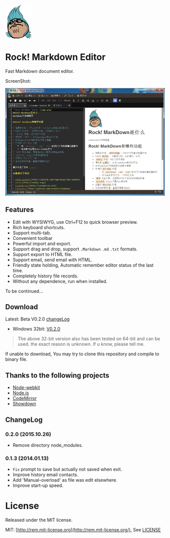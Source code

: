 ![Rock Markdown Editor](logo.png)

# Rock! Markdown Editor
Fast Markdown document editor.

ScreenShot:

![Rock Markdown Editor](/docs/z.png)

## Features

- Edit with WYSIWYG, use Ctrl+F12 to quick browser preview.
- Rich keyboard shortcuts.
- Support multi-tab.
- Convenient toolbar
- Powerful import and export.
- Support drag and drop, support `.Markdown` `.md` `.txt` formats.
- Support export to HTML file.
- Support email, send email with HTML.
- Friendly state holding, Automatic remember editor status of the last time.
- Completely history file records.
- Without any dependence, run when installed.

To be continued...

## Download
Latest: Beta V0.2.0 [changeLog](#changelog)

- Windows 32bit: [V0.2.0](http://pan.baidu.com/s/1i39lPyd)

> The above 32-bit version also has been tested on 64-bit and can be used. the exact reason is unknown. If u know, please tell me.

If unable to download, You may try to clone this repository and compile to binary file.

## Thanks to the following projects

- [Node-webkit](https://github.com/rogerwang/node-webkit)
- [Node.js](http://nodejs.org/)
- [CodeMirror](http://codemirror.net)
- [Showdown](https://github.com/coreyti/showdown)

## ChangeLog

### 0.2.0 (2015.10.26)
- Remove directory node_modules.

### 0.1.3 (2014.01.13)
- `Fix` prompt to save but actually not saved when exit.
- Improve history email contacts.
- Add 'Manual-overload' as file was edit elsewhere.
- Improve start-up speed.

# License
Released under the MIT license.

MIT: [http://rem.mit-license.org](http://rem.mit-license.org/), See [LICENSE](/LICENSE)
